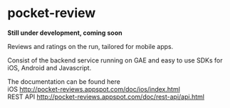 pocket-review
=============

**Still under development, coming soon**

Reviews and ratings on the run, tailored for mobile apps.

Consist of the backend service running on GAE and easy to use SDKs for iOS, Android and Javascript.

The documentation can be found here   
iOS http://pocket-reviews.appspot.com/doc/ios/index.html   
REST API http://pocket-reviews.appspot.com/doc/rest-api/api.html

